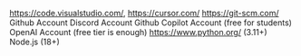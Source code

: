 https://code.visualstudio.com/, https://cursor.com/
https://git-scm.com/
Github Account
Discord Account
Github Copilot Account (free for students)
OpenAI Account (free tier is enough)
https://www.python.org/ (3.11+)
Node.js (18+)